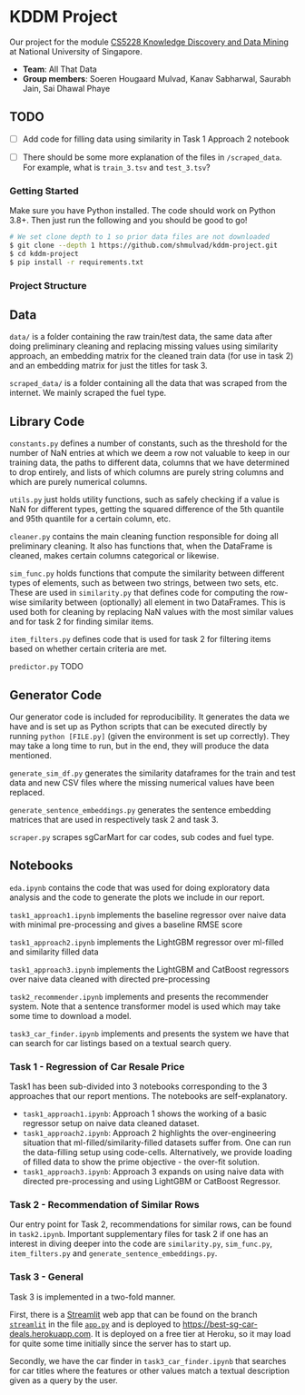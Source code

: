 # KDDM Project

Our project for the module [CS5228 Knowledge Discovery and Data Mining][mod] at National University of Singapore.

* **Team**: All That Data
* **Group members**: Soeren Hougaard Mulvad, Kanav Sabharwal, Saurabh Jain, Sai Dhawal Phaye


## TODO
- [ ] Add code for filling data using similarity in Task 1 Approach 2 notebook
- [ ] There should be some more explanation of the files in `/scraped_data`. For example, what is `train_3.tsv` and `test_3.tsv`?



### Getting Started

Make sure you have Python installed. The code should work on Python 3.8+. Then just run the following and you should be good to go!

```bash
# We set clone depth to 1 so prior data files are not downloaded
$ git clone --depth 1 https://github.com/shmulvad/kddm-project.git
$ cd kddm-project
$ pip install -r requirements.txt
```

### Project Structure

## Data

`data/` is a folder containing the raw train/test data, the same data after doing preliminary cleaning and replacing missing values using similarity approach, an embedding matrix for the cleaned train data (for use in task 2) and an embedding matrix for just the titles for task 3.

`scraped_data/` is a folder containing all the data that was scraped from the internet. We mainly scraped the fuel type.

## Library Code

`constants.py` defines a number of constants, such as the threshold for the number of NaN entries at which we deem a row not valuable to keep in our training data, the paths to different data, columns that we have determined to drop entirely, and lists of which columns are purely string columns and which are purely numerical columns.

`utils.py` just holds utility functions, such as safely checking if a value is NaN for different types, getting the squared difference of the 5th quantile and 95th quantile for a certain column, etc.

`cleaner.py` contains the main cleaning function responsible for doing all preliminary cleaning. It also has functions that, when the DataFrame is cleaned, makes certain columns categorical or likewise.

`sim_func.py` holds functions that compute the similarity between different types of elements, such as between two strings, between two sets, etc. These are used in `similarity.py` that defines code for computing the row-wise similarity between (optionally) all element in two DataFrames. This is used both for cleaning by replacing NaN values with the most similar values and for task 2 for finding similar items.

`item_filters.py` defines code that is used for task 2 for filtering items based on whether certain criteria are met.

`predictor.py` TODO


## Generator Code

Our generator code is included for reproducibility. It generates the data we have and is set up as Python scripts that can be executed directly by running `python [FILE.py]` (given the environment is set up correctly). They may take a long time to run, but in the end, they will produce the data mentioned.

`generate_sim_df.py` generates the similarity dataframes for the train and test data and new CSV files where the missing numerical values have been replaced.

`generate_sentence_embeddings.py` generates the sentence embedding matrices that are used in respectively task 2 and task 3.

`scraper.py` scrapes sgCarMart for car codes, sub codes and fuel type.

## Notebooks

`eda.ipynb` contains the code that was used for doing exploratory data analysis and the code to generate the plots we include in our report.

`task1_approach1.ipynb` implements the baseline regressor over naive data with minimal pre-processing and gives a baseline RMSE score

`task1_approach2.ipynb` implements the LightGBM regressor over ml-filled and similarity filled data 

`task1_approach3.ipynb` implements the LightGBM and CatBoost regressors over naive data cleaned with directed pre-processing

`task2_recommender.ipynb` implements and presents the recommender system. Note that a sentence transformer model is used which may take some time to download a model.

`task3_car_finder.ipynb` implements and presents the system we have that can search for car listings based on a textual search query.



### Task 1 - Regression of Car Resale Price

Task1 has been sub-divided into 3 notebooks corresponding to the 3 approaches that our report mentions. The notebooks are self-explanatory.

* `task1_approach1.ipynb`: Approach 1 shows the working of a basic regressor setup on naive data cleaned dataset.
* `task1_approach2.ipynb`: Approach 2 highlights the over-engineering situation that ml-filled/similarity-filled datasets suffer from. One can run the data-filling setup using code-cells. Alternatively, we provide loading of filled data to show the prime objective - the over-fit solution.
* `task1_approach3.ipynb`: Approach 3 expands on using naive data with directed pre-processing and using LightGBM or CatBoost Regressor.



### Task 2 - Recommendation of Similar Rows

Our entry point for Task 2, recommendations for similar rows, can be found in `task2.ipynb`. Important supplementary files for task 2 if one has an interest in diving deeper into the code are `similarity.py`, `sim_func.py`, `item_filters.py` and `generate_sentence_embeddings.py`.


### Task 3 - General

Task 3 is implemented in a two-fold manner.

First, there is a [Streamlit][streamlit] web app that can be found on the branch [`streamlit`][streamlitBranch] in the file [`app.py`][streamlitApp] and is deployed to <https://best-sg-car-deals.herokuapp.com>. It is deployed on a free tier at Heroku, so it may load for quite some time initially since the server has to start up.

Secondly, we have the car finder in `task3_car_finder.ipynb` that searches for car titles where the features or other values match a textual description given as a query by the user.


[streamlit]: https://streamlit.io
[mod]: https://nusmods.com/modules/CS5228/knowledge-discovery-and-data-mining
[streamlitBranch]: https://github.com/shmulvad/kddm-project/tree/streamlit
[streamlitApp]: https://github.com/shmulvad/kddm-project/blob/streamlit/app.py
